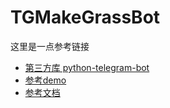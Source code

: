 # TGMakeGrassBot

这里是一点参考链接
* [第三方库 python-telegram-bot](https://github.com/python-telegram-bot/python-telegram-bot)
* [参考demo](https://github.com/python-telegram-bot/python-telegram-bot/tree/master/examples)
* [参考文档](https://python-telegram-bot.readthedocs.io/en/stable/)